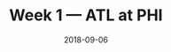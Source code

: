 ---
layout: game
title: Week 1 — ATL at PHI
season: 2018
game_id: 2018_01_ATL_PHI
week: 1
date: 2018-09-06
home_team: PHI
away_team: ATL
final_home: 18
final_away: 12
pbp_url: /assets/data/pbp/2018/2018_01_ATL_PHI.csv.gz
---